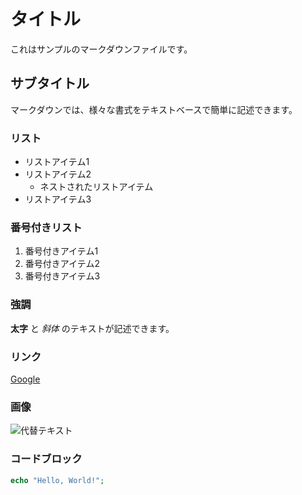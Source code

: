 # タイトル

これはサンプルのマークダウンファイルです。

## サブタイトル
マークダウンでは、様々な書式をテキストベースで簡単に記述できます。

### リスト
- リストアイテム1
- リストアイテム2
    - ネストされたリストアイテム
- リストアイテム3

### 番号付きリスト
1. 番号付きアイテム1
2. 番号付きアイテム2
3. 番号付きアイテム3

### 強調
**太字** と *斜体* のテキストが記述できます。

### リンク
[Google](https://www.google.com)

### 画像
![代替テキスト](https://example.com/image.jpg)

### コードブロック
``` php
echo "Hello, World!";
